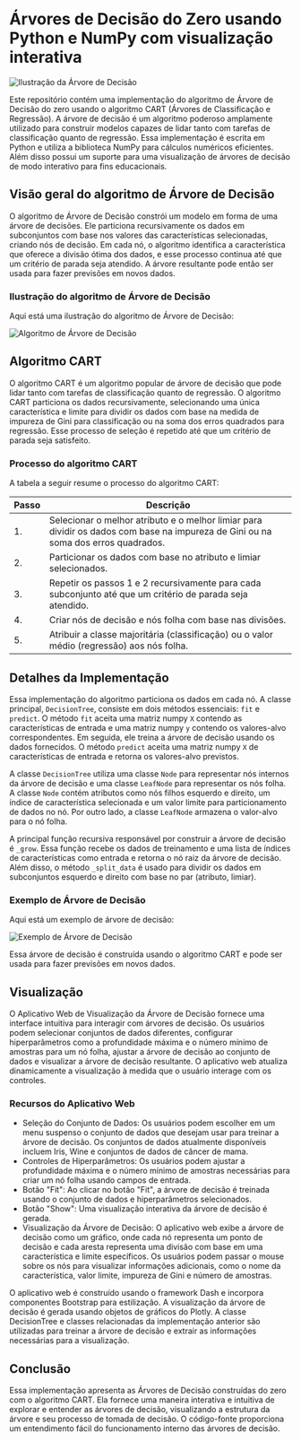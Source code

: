 # Árvores de Decisão do Zero usando Python e NumPy com visualização interativa

![Ilustração da Árvore de Decisão](https://www.xoriant.com/cdn/ff/weqpbrtpXGjLpVQ_X-gWqsFlvjAxpv5Wv3xNW0A4vuQ/1602007254/public/2020-10/a-decisionTreesforClassification-AMachineLearningAlgorithm.jpg)

Este repositório contém uma implementação do algoritmo de Árvore de Decisão do zero usando o algoritmo CART (Árvores de Classificação e Regressão). A árvore de decisão é um algoritmo poderoso amplamente utilizado para construir modelos capazes de lidar tanto com tarefas de classificação quanto de regressão. Essa implementação é escrita em Python e utiliza a biblioteca NumPy para cálculos numéricos eficientes. Além disso possui um suporte para uma visualização de árvores de decisão de modo interativo para fins educacionais.

## Visão geral do algoritmo de Árvore de Decisão

O algoritmo de Árvore de Decisão constrói um modelo em forma de uma árvore de decisões. Ele particiona recursivamente os dados em subconjuntos com base nos valores das características selecionadas, criando nós de decisão. Em cada nó, o algoritmo identifica a característica que oferece a divisão ótima dos dados, e esse processo continua até que um critério de parada seja atendido. A árvore resultante pode então ser usada para fazer previsões em novos dados.

### Ilustração do algoritmo de Árvore de Decisão

Aqui está uma ilustração do algoritmo de Árvore de Decisão:

![Algoritmo de Árvore de Decisão](https://www.saedsayad.com/images/Decision_Tree_1.png)

## Algoritmo CART

O algoritmo CART é um algoritmo popular de árvore de decisão que pode lidar tanto com tarefas de classificação quanto de regressão. O algoritmo CART particiona os dados recursivamente, selecionando uma única característica e limite para dividir os dados com base na medida de impureza de Gini para classificação ou na soma dos erros quadrados para regressão. Esse processo de seleção é repetido até que um critério de parada seja satisfeito.

### Processo do algoritmo CART

A tabela a seguir resume o processo do algoritmo CART:

| Passo | Descrição |
|------|-------------|
| 1.   | Selecionar o melhor atributo e o melhor limiar para dividir os dados com base na impureza de Gini ou na soma dos erros quadrados. |
| 2.   | Particionar os dados com base no atributo e limiar selecionados. |
| 3.   | Repetir os passos 1 e 2 recursivamente para cada subconjunto até que um critério de parada seja atendido. |
| 4.   | Criar nós de decisão e nós folha com base nas divisões. |
| 5.   | Atribuir a classe majoritária (classificação) ou o valor médio (regressão) aos nós folha. |

## Detalhes da Implementação

Essa implementação do algoritmo particiona os dados em cada nó. A classe principal, `DecisionTree`, consiste em dois métodos essenciais: `fit` e `predict`. O método `fit` aceita uma matriz numpy `X` contendo as características de entrada e uma matriz numpy `y` contendo os valores-alvo correspondentes. Em seguida, ele treina a árvore de decisão usando os dados fornecidos. O método `predict` aceita uma matriz numpy `X` de características de entrada e retorna os valores-alvo previstos.

A classe `DecisionTree` utiliza uma classe `Node` para representar nós internos da árvore de decisão e uma classe `LeafNode` para representar os nós folha. A classe `Node` contém atributos como nós filhos esquerdo e direito, um índice de característica selecionada e um valor limite para particionamento de dados no nó. Por outro lado, a classe `LeafNode` armazena o valor-alvo para o nó folha.

A principal função recursiva responsável por construir a árvore de decisão é `_grow`. Essa função recebe os dados de treinamento e uma lista de índices de características como entrada e retorna o nó raiz da árvore de decisão. Além disso, o método `_split_data` é usado para dividir os dados em subconjuntos esquerdo e direito com base no par (atributo, limiar).

### Exemplo de Árvore de Decisão

Aqui está um exemplo de árvore de decisão:

![Exemplo de Árvore de Decisão](https://scikit-learn.org/stable/_images/iris.svg)

Essa árvore de decisão é construída usando o algoritmo CART e pode ser usada para fazer previsões em novos dados.

## Visualização

O Aplicativo Web de Visualização da Árvore de Decisão fornece uma interface intuitiva para interagir com árvores de decisão. Os usuários podem selecionar conjuntos de dados diferentes, configurar hiperparâmetros como a profundidade máxima e o número mínimo de amostras para um nó folha, ajustar a árvore de decisão ao conjunto de dados e visualizar a árvore de decisão resultante. O aplicativo web atualiza dinamicamente a visualização à medida que o usuário interage com os controles.

### Recursos do Aplicativo Web

- Seleção do Conjunto de Dados: Os usuários podem escolher em um menu suspenso o conjunto de dados que desejam usar para treinar a árvore de decisão. Os conjuntos de dados atualmente disponíveis incluem Iris, Wine e conjuntos de dados de câncer de mama.
- Controles de Hiperparâmetros: Os usuários podem ajustar a profundidade máxima e o número mínimo de amostras necessárias para criar um nó folha usando campos de entrada.
- Botão "Fit": Ao clicar no botão "Fit", a árvore de decisão é treinada usando o conjunto de dados e hiperparâmetros selecionados.
- Botão "Show": Uma visualização interativa da árvore de decisão é gerada.
- Visualização da Árvore de Decisão: O aplicativo web exibe a árvore de decisão como um gráfico, onde cada nó representa um ponto de decisão e cada aresta representa uma divisão com base em uma característica e limite específicos. Os usuários podem passar o mouse sobre os nós para visualizar informações adicionais, como o nome da característica, valor limite, impureza de Gini e número de amostras.

O aplicativo web é construído usando o framework Dash e incorpora componentes Bootstrap para estilização. A visualização da árvore de decisão é gerada usando objetos de gráficos do Plotly. A classe DecisionTree e classes relacionadas da implementação anterior são utilizadas para treinar a árvore de decisão e extrair as informações necessárias para a visualização.

## Conclusão

Essa implementação apresenta as Árvores de Decisão construídas do zero com o algoritmo CART. Ela fornece uma maneira interativa e intuitiva de explorar e entender as árvores de decisão, visualizando a estrutura da árvore e seu processo de tomada de decisão. O código-fonte proporciona um entendimento fácil do funcionamento interno das árvores de decisão.
